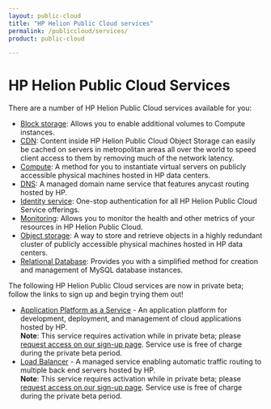```yaml
---
layout: public-cloud
title: "HP Helion Public Cloud services"
permalink: /publiccloud/services/
product: public-cloud

---
```

<!--PUBLISHED-->
# HP Helion Public Cloud Services

There are a number of HP Helion Public Cloud services available for you: 

* [Block storage](/publiccloud/block-storage/): Allows you to enable additional volumes to Compute instances.
* [CDN](/publiccloud/cdn/): Content inside HP Helion Public Cloud Object Storage can easily be cached on servers in metropolitan areas all over the world to speed client access to them by removing much of the network latency.
* [Compute](/publiccloud/compute/): A method for you to instantiate virtual servers on publicly accessible physical machines hosted in HP data centers.
* [DNS](/publiccloud/dns/): A managed domain name service that features anycast routing hosted by HP.
* [Identity service](/publiccloud/identity/): One-stop authentication for all HP Helion Public Cloud Service offerings.
* [Monitoring](/publiccloud/maas/): Allows you to monitor the health and other metrics of your resources in HP Helion Public Cloud.
* [Object storage](/publiccloud/object-storage/): A way to store and retrieve objects in a highly redundant cluster of publicly accessible physical machines hosted in HP data centers. 
* [Relational Database](/publiccloud/dbaas/): Provides you with a simplified method for creation and management of MySQL database instances.

The following HP Helion Public Cloud services are now in private beta; follow the links to sign up and begin trying them out!

* [Application Platform as a Service](/apaas/) - An application platform for development, deployment, and management of cloud applications hosted by HP.<br>
  **Note**: This service requires activation while in private beta; please [request access on our sign-up page](https://apaas.hpcloud.com/shared/free-private-beta/signup).  Service use is free of charge during the private beta period.
* [Load Balancer](/publiccloud/lbaas/) -  A managed service enabling automatic traffic routing to multiple back end servers hosted by HP.<br>
  **Note**: This service requires activation while in private beta; please [request access on our sign-up page](https://horizon.hpcloud.com/landing/pbr/hpext:lbaas).  Service use is free of charge during the private beta period.

